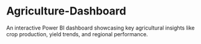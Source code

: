 # Agriculture-Dashboard
An interactive Power BI dashboard showcasing key agricultural insights like crop production, yield trends, and regional performance.
